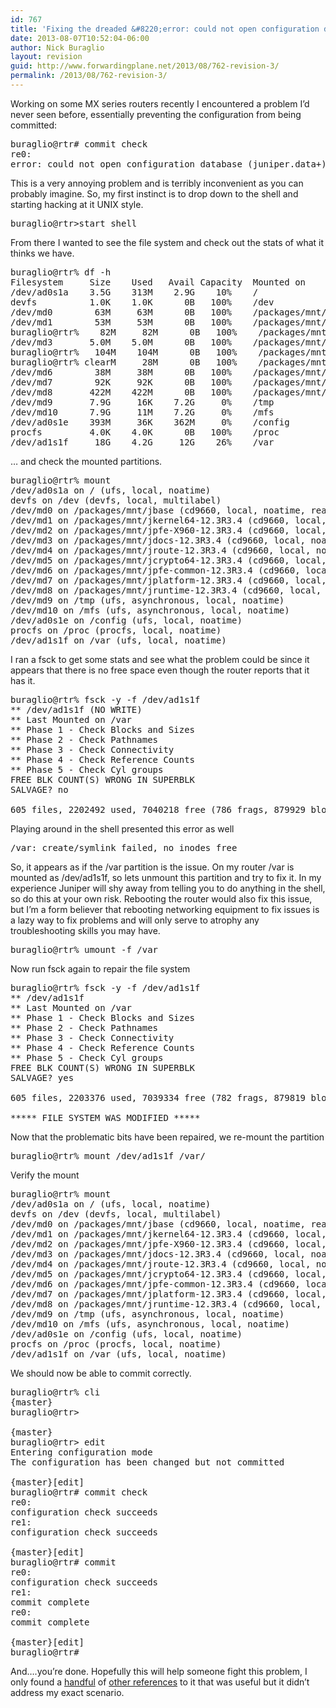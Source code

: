 ```yaml
---
id: 767
title: 'Fixing the dreaded &#8220;error: could not open configuration database (juniper.data+)&#8221; problem.'
date: 2013-08-07T10:52:04-06:00
author: Nick Buraglio
layout: revision
guid: http://www.forwardingplane.net/2013/08/762-revision-3/
permalink: /2013/08/762-revision-3/
---
```

Working on some MX series routers recently I encountered a problem I&#8217;d never seen before, essentially preventing the configuration from being committed:

<pre>buraglio@rtr# commit check
re0:
error: could not open configuration database (juniper.data+)</pre>

This is a very annoying problem and is terribly inconvenient as you can probably imagine. So, my first instinct is to drop down to the shell and starting hacking at it UNIX style.

<pre>buraglio@rtr&gt;start shell</pre>

From there I wanted to see the file system and check out the stats of what it thinks we have.

<pre>buraglio@rtr% df -h
Filesystem     Size    Used   Avail Capacity  Mounted on
/dev/ad0s1a    3.5G    313M    2.9G    10%    /
devfs          1.0K    1.0K      0B   100%    /dev
/dev/md0        63M     63M      0B   100%    /packages/mnt/jbase
/dev/md1        53M     53M      0B   100%    /packages/mnt/jkernel64-12.3R3.4
buraglio@rtr%    82M     82M      0B   100%    /packages/mnt/jpfe-X960-12.3R3.4
/dev/md3       5.0M    5.0M      0B   100%    /packages/mnt/jdocs-12.3R3.4
buraglio@rtr%   104M    104M      0B   100%    /packages/mnt/jroute-12.3R3.4
buraglio@rtr% clearM     28M      0B   100%    /packages/mnt/jcrypto64-12.3R3.4
/dev/md6        38M     38M      0B   100%    /packages/mnt/jpfe-common-12.3R3.4
/dev/md7        92K     92K      0B   100%    /packages/mnt/jplatform-12.3R3.4
/dev/md8       422M    422M      0B   100%    /packages/mnt/jruntime-12.3R3.4
/dev/md9       7.9G     16K    7.2G     0%    /tmp
/dev/md10      7.9G     11M    7.2G     0%    /mfs
/dev/ad0s1e    393M     36K    362M     0%    /config
procfs         4.0K    4.0K      0B   100%    /proc
/dev/ad1s1f     18G    4.2G     12G    26%    /var</pre>

&#8230; and check the mounted partitions.

<pre>buraglio@rtr% mount
/dev/ad0s1a on / (ufs, local, noatime)
devfs on /dev (devfs, local, multilabel)
/dev/md0 on /packages/mnt/jbase (cd9660, local, noatime, read-only, verified)
/dev/md1 on /packages/mnt/jkernel64-12.3R3.4 (cd9660, local, noatime, read-only, verified)
/dev/md2 on /packages/mnt/jpfe-X960-12.3R3.4 (cd9660, local, noatime, read-only)
/dev/md3 on /packages/mnt/jdocs-12.3R3.4 (cd9660, local, noatime, read-only, verified)
/dev/md4 on /packages/mnt/jroute-12.3R3.4 (cd9660, local, noatime, read-only, verified)
/dev/md5 on /packages/mnt/jcrypto64-12.3R3.4 (cd9660, local, noatime, read-only, verified)
/dev/md6 on /packages/mnt/jpfe-common-12.3R3.4 (cd9660, local, noatime, read-only)
/dev/md7 on /packages/mnt/jplatform-12.3R3.4 (cd9660, local, noatime, read-only, verified)
/dev/md8 on /packages/mnt/jruntime-12.3R3.4 (cd9660, local, noatime, read-only, verified)
/dev/md9 on /tmp (ufs, asynchronous, local, noatime)
/dev/md10 on /mfs (ufs, asynchronous, local, noatime)
/dev/ad0s1e on /config (ufs, local, noatime)
procfs on /proc (procfs, local, noatime)
/dev/ad1s1f on /var (ufs, local, noatime)</pre>

I ran a fsck to get some stats and see what the problem could be since it appears that there is no free space even though the router reports that it has it.

<pre>buraglio@rtr% fsck -y -f /dev/ad1s1f
** /dev/ad1s1f (NO WRITE)
** Last Mounted on /var
** Phase 1 - Check Blocks and Sizes
** Phase 2 - Check Pathnames
** Phase 3 - Check Connectivity
** Phase 4 - Check Reference Counts
** Phase 5 - Check Cyl groups
FREE BLK COUNT(S) WRONG IN SUPERBLK
SALVAGE? no

605 files, 2202492 used, 7040218 free (786 frags, 879929 blocks, 0.0% fragmentation)</pre>

Playing around in the shell presented this error as well

<pre>/var: create/symlink failed, no inodes free</pre>

So, it appears as if the /var partition is the issue. On my router /var is mounted as /dev/ad1s1f, so lets unmount this partition and try to fix it. In my experience Juniper will shy away from telling you to do anything in the shell, so do this at your own risk. Rebooting the router would also fix this issue, but I&#8217;m a form believer that rebooting networking equipment to fix issues is a lazy way to fix problems and will only serve to atrophy any troubleshooting skills you may have.

<pre>buraglio@rtr% umount -f /var</pre>

Now run fsck again to repair the file system

<pre>buraglio@rtr% fsck -y -f /dev/ad1s1f
** /dev/ad1s1f
** Last Mounted on /var
** Phase 1 - Check Blocks and Sizes
** Phase 2 - Check Pathnames
** Phase 3 - Check Connectivity
** Phase 4 - Check Reference Counts
** Phase 5 - Check Cyl groups
FREE BLK COUNT(S) WRONG IN SUPERBLK
SALVAGE? yes

605 files, 2203376 used, 7039334 free (782 frags, 879819 blocks, 0.0% fragmentation)

***** FILE SYSTEM WAS MODIFIED *****</pre>

Now that the problematic bits have been repaired, we re-mount the partition

<pre>buraglio@rtr% mount /dev/ad1s1f /var/</pre>

Verify the mount

<pre>buraglio@rtr% mount
/dev/ad0s1a on / (ufs, local, noatime)
devfs on /dev (devfs, local, multilabel)
/dev/md0 on /packages/mnt/jbase (cd9660, local, noatime, read-only, verified)
/dev/md1 on /packages/mnt/jkernel64-12.3R3.4 (cd9660, local, noatime, read-only, verified)
/dev/md2 on /packages/mnt/jpfe-X960-12.3R3.4 (cd9660, local, noatime, read-only)
/dev/md3 on /packages/mnt/jdocs-12.3R3.4 (cd9660, local, noatime, read-only, verified)
/dev/md4 on /packages/mnt/jroute-12.3R3.4 (cd9660, local, noatime, read-only, verified)
/dev/md5 on /packages/mnt/jcrypto64-12.3R3.4 (cd9660, local, noatime, read-only, verified)
/dev/md6 on /packages/mnt/jpfe-common-12.3R3.4 (cd9660, local, noatime, read-only)
/dev/md7 on /packages/mnt/jplatform-12.3R3.4 (cd9660, local, noatime, read-only, verified)
/dev/md8 on /packages/mnt/jruntime-12.3R3.4 (cd9660, local, noatime, read-only, verified)
/dev/md9 on /tmp (ufs, asynchronous, local, noatime)
/dev/md10 on /mfs (ufs, asynchronous, local, noatime)
/dev/ad0s1e on /config (ufs, local, noatime)
procfs on /proc (procfs, local, noatime)
/dev/ad1s1f on /var (ufs, local, noatime)</pre>

We should now be able to commit correctly.

<pre>buraglio@rtr% cli
{master}
buraglio@rtr&gt;

{master}
buraglio@rtr&gt; edit
Entering configuration mode
The configuration has been changed but not committed

{master}[edit]
buraglio@rtr# commit check
re0:
configuration check succeeds
re1:
configuration check succeeds

{master}[edit]
buraglio@rtr# commit
re0:
configuration check succeeds
re1:
commit complete
re0:
commit complete

{master}[edit]
buraglio@rtr#</pre>

And&#8230;.you&#8217;re done. Hopefully this will help someone fight this problem, I only found a <a href="http://www.gns3.net/labs/juniper/jncia-junos/operational-monitoring-and-maintenance/" target="_blank">handful</a> of <a href="http://forums.juniper.net/t5/Junos-and-Junosphere/Commit-Errors/td-p/17615" target="_blank">other references</a> to it that was useful but it didn&#8217;t address my exact scenario.